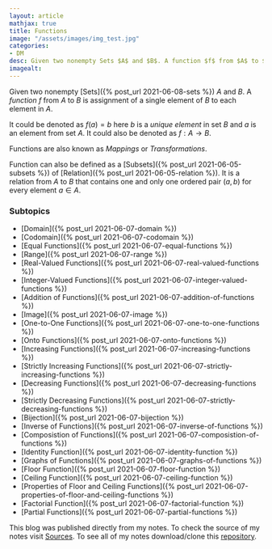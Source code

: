 ```yaml
---
layout: article
mathjax: true
title: Functions
image: "/assets/images/img_test.jpg"
categories:
- DM
desc: Given two nonempty Sets $A$ and $B$. A function $f$ from $A$ to $B$ is assignment of a single element of $B$ to each element in $A$. 
imagealt: 
---
```


Given two nonempty [Sets]({% post_url 2021-06-08-sets %}) $A$ and $B$. A *function* $f$ from $A$ to $B$ is assignment of a single element of $B$ to each element in $A$.


































































































































































































































































































































































It could be denoted as $f(a) = b$ here $b$ is a *unique element* in set $B$ and $a$ is an element from set $A$. It could also be denoted as $f: A \rightarrow B$.


































































































































































































































































































































































Functions are also known as *Mappings* or *Transformations*.

Function can also be defined as a [Subsets]({% post_url 2021-06-05-subsets %}) of [Relation]({% post_url 2021-06-05-relation %}). It is a relation from $A$ to $B$ that contains one and only one ordered pair $(a, b)$ for every element $a \in A$.


































































































































































































































































































































































### Subtopics
- [Domain]({% post_url 2021-06-07-domain %})
- [Codomain]({% post_url 2021-06-07-codomain %})
- [Equal Functions]({% post_url 2021-06-07-equal-functions %})
- [Range]({% post_url 2021-06-07-range %})
- [Real-Valued Functions]({% post_url 2021-06-07-real-valued-functions %})
- [Integer-Valued Functions]({% post_url 2021-06-07-integer-valued-functions %})
- [Addition of Functions]({% post_url 2021-06-07-addition-of-functions %})
- [Image]({% post_url 2021-06-07-image %})
- [One-to-One Functions]({% post_url 2021-06-07-one-to-one-functions %})
- [Onto Functions]({% post_url 2021-06-07-onto-functions %})
- [Increasing Functions]({% post_url 2021-06-07-increasing-functions %})
- [Strictly Increasing Functions]({% post_url 2021-06-07-strictly-increasing-functions %})
- [Decreasing Functions]({% post_url 2021-06-07-decreasing-functions %})
- [Strictly Decreasing Functions]({% post_url 2021-06-07-strictly-decreasing-functions %})
- [Bijection]({% post_url 2021-06-07-bijection %})
- [Inverse of Functions]({% post_url 2021-06-07-inverse-of-functions %})
- [Composistion of Functions]({% post_url 2021-06-07-composistion-of-functions %})
- [Identity Function]({% post_url 2021-06-07-identity-function %})
- [Graphs of Functions]({% post_url 2021-06-07-graphs-of-functions %})
- [Floor Function]({% post_url 2021-06-07-floor-function %})
- [Ceiling Function]({% post_url 2021-06-07-ceiling-function %})
- [Properties of Floor and Ceiling Functions]({% post_url 2021-06-07-properties-of-floor-and-ceiling-functions %})
- [Factorial Function]({% post_url 2021-06-07-factorial-function %})
- [Partial Functions]({% post_url 2021-06-07-partial-functions %})

This blog was published directly from my notes.
To check the source of my notes visit [Sources](sources.html).
To see all of my notes download/clone this [repository](https://github.com/bovem/CS).